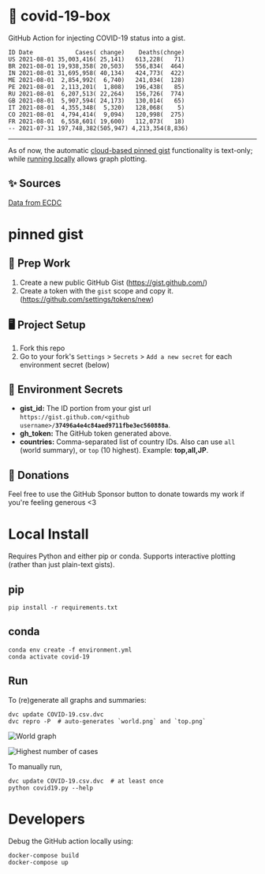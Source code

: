 # 🏥 covid-19-box

GitHub Action for injecting COVID-19 status into a gist.

```
ID Date            Cases( change)    Deaths(chnge)
US 2021-08-01 35,003,416( 25,141)   613,228(   71)
BR 2021-08-01 19,938,358( 20,503)   556,834(  464)
IN 2021-08-01 31,695,958( 40,134)   424,773(  422)
ME 2021-08-01  2,854,992(  6,740)   241,034(  128)
PE 2021-08-01  2,113,201(  1,808)   196,438(   85)
RU 2021-08-01  6,207,513( 22,264)   156,726(  774)
GB 2021-08-01  5,907,594( 24,173)   130,014(   65)
IT 2021-08-01  4,355,348(  5,320)   128,068(    5)
CO 2021-08-01  4,794,414(  9,094)   120,998(  275)
FR 2021-08-01  6,558,601( 19,600)   112,073(   18)
-- 2021-07-31 197,748,382(505,947) 4,213,354(8,836)
```

---

As of now, the automatic [cloud-based pinned gist](#pinned-gist) functionality is text-only;
while [running locally](#local-install) allows graph plotting.

## ✨ Sources

[Data from ECDC](https://www.ecdc.europa.eu/en/publications-data/download-todays-data-geographic-distribution-covid-19-cases-worldwide)

# pinned gist

## 🎒 Prep Work
1. Create a new public GitHub Gist (https://gist.github.com/)
1. Create a token with the `gist` scope and copy it. (https://github.com/settings/tokens/new)

## 🖥 Project Setup
1. Fork this repo
1. Go to your fork's `Settings` > `Secrets` > `Add a new secret` for each environment secret (below)

## 🤫 Environment Secrets
- **gist_id:** The ID portion from your gist url `https://gist.github.com/<github username>/`**`37496a4e4c84aed9711fbe3ec560888a`**.
- **gh_token:** The GitHub token generated above.
- **countries:** Comma-separated list of country IDs. Also can use `all` (world summary), or `top` (10 highest). Example: **top,all,JP**.

## 💸 Donations

Feel free to use the GitHub Sponsor button to donate towards my work if you're feeling generous <3

# Local Install

Requires Python and either pip or conda. Supports interactive plotting (rather than just plain-text gists).

## pip

```
pip install -r requirements.txt
```

## conda

```
conda env create -f environment.yml
conda activate covid-19
```

## Run

To (re)generate all graphs and summaries:

```
dvc update COVID-19.csv.dvc
dvc repro -P  # auto-generates `world.png` and `top.png`
```

![World graph](world.png)

![Highest number of cases](top.png)

To manually run,

```
dvc update COVID-19.csv.dvc  # at least once
python covid19.py --help
```

# Developers

Debug the GitHub action locally using:

```
docker-compose build
docker-compose up
```

